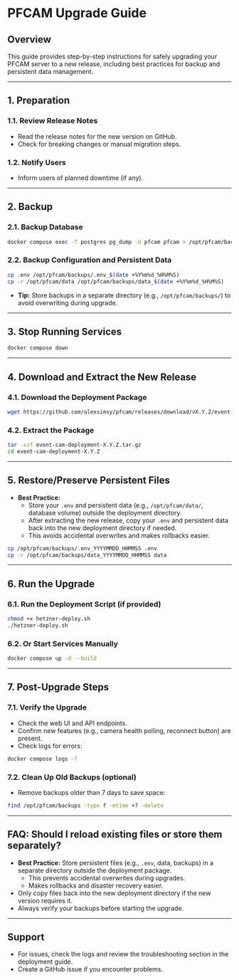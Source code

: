 # PFCAM Upgrade Guide

## Overview
This guide provides step-by-step instructions for safely upgrading your PFCAM server to a new release, including best practices for backup and persistent data management.

---

## 1. Preparation

### 1.1. Review Release Notes
- Read the release notes for the new version on GitHub.
- Check for breaking changes or manual migration steps.

### 1.2. Notify Users
- Inform users of planned downtime (if any).

---

## 2. Backup

### 2.1. Backup Database
```sh
docker compose exec -T postgres pg_dump -U pfcam pfcam > /opt/pfcam/backups/db_$(date +%Y%m%d_%H%M%S).sql
```

### 2.2. Backup Configuration and Persistent Data
```sh
cp .env /opt/pfcam/backups/.env_$(date +%Y%m%d_%H%M%S)
cp -r /opt/pfcam/data /opt/pfcam/backups/data_$(date +%Y%m%d_%H%M%S)
```

- **Tip:** Store backups in a separate directory (e.g., `/opt/pfcam/backups/`) to avoid overwriting during upgrade.

---

## 3. Stop Running Services
```sh
docker compose down
```

---

## 4. Download and Extract the New Release

### 4.1. Download the Deployment Package
```sh
wget https://github.com/alexsimsy/pfcam/releases/download/vX.Y.Z/event-cam-deployment-X.Y.Z.tar.gz
```

### 4.2. Extract the Package
```sh
tar -xzf event-cam-deployment-X.Y.Z.tar.gz
cd event-cam-deployment-X.Y.Z
```

---

## 5. Restore/Preserve Persistent Files

- **Best Practice:**
  - Store your `.env` and persistent data (e.g., `/opt/pfcam/data/`, database volume) outside the deployment directory.
  - After extracting the new release, copy your `.env` and persistent data back into the new deployment directory if needed.
  - This avoids accidental overwrites and makes rollbacks easier.

```sh
cp /opt/pfcam/backups/.env_YYYYMMDD_HHMMSS .env
cp -r /opt/pfcam/backups/data_YYYYMMDD_HHMMSS data
```

---

## 6. Run the Upgrade

### 6.1. Run the Deployment Script (if provided)
```sh
chmod +x hetzner-deploy.sh
./hetzner-deploy.sh
```

### 6.2. Or Start Services Manually
```sh
docker compose up -d --build
```

---

## 7. Post-Upgrade Steps

### 7.1. Verify the Upgrade
- Check the web UI and API endpoints.
- Confirm new features (e.g., camera health polling, reconnect button) are present.
- Check logs for errors:
```sh
docker compose logs -f
```

### 7.2. Clean Up Old Backups (optional)
- Remove backups older than 7 days to save space:
```sh
find /opt/pfcam/backups -type f -mtime +7 -delete
```

---

## FAQ: Should I reload existing files or store them separately?

- **Best Practice:** Store persistent files (e.g., `.env`, data, backups) in a separate directory outside the deployment package.
  - This prevents accidental overwrites during upgrades.
  - Makes rollbacks and disaster recovery easier.
- Only copy files back into the new deployment directory if the new version requires it.
- Always verify your backups before starting the upgrade.

---

## Support
- For issues, check the logs and review the troubleshooting section in the deployment guide.
- Create a GitHub issue if you encounter problems. 